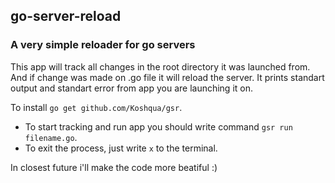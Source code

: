 ## go-server-reload ##
### A very simple reloader for go servers ###
This app will track all changes in the root directory it was launched from. 
And if change was made on .go file it will reload the server. 
It prints standart output and standart error from app you are launching it on.

To install `go get github.com/Koshqua/gsr`.



- To start tracking and run app you should write command `gsr run filename.go`.
- To exit the process, just write `x` to the terminal. 

In closest future i'll make the code more beatiful :) 

